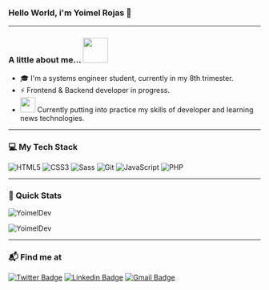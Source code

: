 ### Hello World, i'm Yoimel Rojas 👋

---

### A little about me... <img src="https://media.giphy.com/media/VgCDAzcKvsR6OM0uWg/giphy.gif" width="50">

- 🎓 I'm a systems engineer student, currently in my 8th trimester.
- ⚡️ Frontend & Backend developer in progress.
- <img src="https://media.giphy.com/media/WUlplcMpOCEmTGBtBW/giphy.gif" width="30"> Currently putting into practice my skills of developer and learning news technologies.

---

### :computer: My Tech Stack

![HTML5](https://img.shields.io/badge/-HTML5-%23E44D27?style=flat-square&logo=html5&logoColor=ffffff) ![CSS3](https://img.shields.io/badge/-CSS3-%231572B6?style=flat-square&logo=css3) ![Sass](https://img.shields.io/badge/-Sass-%23CC6699?style=flat-square&logo=sass&logoColor=ffffff) ![Git](https://img.shields.io/badge/-Git-%23F05032?style=flat-square&logo=git&logoColor=%23ffffff) ![JavaScript](https://img.shields.io/badge/JavaScript-%23323330.svg?&style=flat-square&logo=javascript&logoColor=%23F7DF1E) ![PHP](https://img.shields.io/badge/-PHP-%23777BB4?style=flat-square&logo=php&logoColor=%23ffffff)

---

### 🚀 Quick Stats

<p><img align="center" src="https://github-readme-stats-yoimeldev.vercel.app//api/top-langs/?username=YoimelDev&layout=compact&theme=gotham" alt="YoimelDev" /></p>

<p><img align="center" src="https://github-readme-stats.vercel.app/api?username=YoimelDev&show_icons=true&theme=gotham" alt="YoimelDev" /></p>

---

### 📬 Find me at

[![Twitter Badge](https://img.shields.io/badge/Twitter-blue?style=flat-square&logo=twitter&logoColor=white&link=:https://twitter.com/yoimeldev)](https://twitter.com/yoimeldev) [![Linkedin Badge](https://img.shields.io/badge/-LinkedIn-blue?style=flat-square&logo=Linkedin&logoColor=white&link=https://www.linkedin.com/in/yoimeldev/)](https://www.linkedin.com/in/yoimeldev/) [![Gmail Badge](https://img.shields.io/badge/-yoimeldev@gmail.com-c14438?style=flat-square&logo=Gmail&logoColor=white&link=yoimeldev@gmail.com)](yoimeldev@gmail.com)
